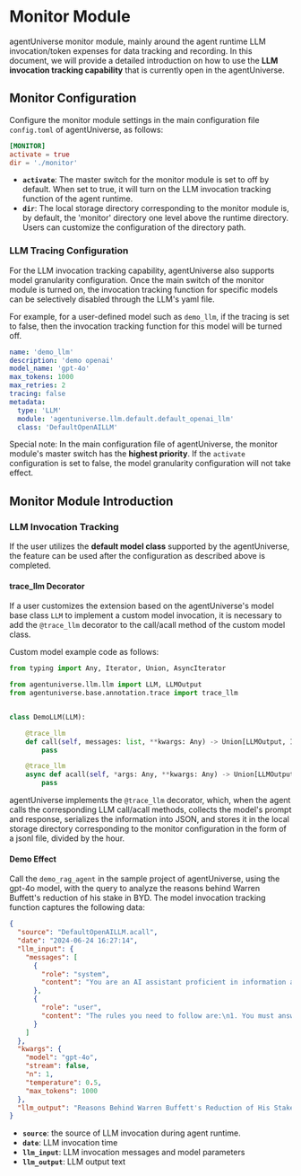 # Monitor Module

agentUniverse monitor module, mainly around the agent runtime LLM invocation/token expenses for data tracking and
recording. In this document, we will provide a detailed introduction on how to use the **LLM invocation tracking
capability** that is currently open in the agentUniverse.

## Monitor Configuration

Configure the monitor module settings in the main configuration file `config.toml` of agentUniverse, as follows:

```toml
[MONITOR]
activate = true
dir = './monitor'
```

- **`activate`**: The master switch for the monitor module is set to off by default. When set to true, it will turn on
  the LLM invocation tracking function of the agent runtime.
- **`dir`**: The local storage directory corresponding to the monitor module is, by default, the 'monitor' directory one
  level above the runtime directory. Users can customize the configuration of the directory path.

### LLM Tracing Configuration

For the LLM invocation tracking capability, agentUniverse also supports model granularity configuration. Once the main
switch of the monitor module is turned on, the invocation tracking function for specific models can be selectively
disabled through the LLM's yaml file.

For example, for a user-defined model such as `demo_llm`, if the tracing is set to false, then the invocation tracking
function for this model will be turned off.

```yaml
name: 'demo_llm'
description: 'demo openai'
model_name: 'gpt-4o'
max_tokens: 1000
max_retries: 2
tracing: false
metadata:
  type: 'LLM'
  module: 'agentuniverse.llm.default.default_openai_llm'
  class: 'DefaultOpenAILLM'
```

Special note: In the main configuration file of agentUniverse, the monitor module's master switch has the **highest
priority**. If the `activate` configuration is set to false, the model granularity configuration will not take effect.

## Monitor Module Introduction

### LLM Invocation Tracking

If the user utilizes the **default model class** supported by the agentUniverse, the feature can be used after the
configuration as described above is completed.

#### trace_llm Decorator

If a user customizes the extension based on the agentUniverse's model base class `LLM` to implement a custom model
invocation, it is necessary to add the `@trace_llm` decorator to the call/acall method of the custom model class.

Custom model example code as follows:

```python
from typing import Any, Iterator, Union, AsyncIterator

from agentuniverse.llm.llm import LLM, LLMOutput
from agentuniverse.base.annotation.trace import trace_llm


class DemoLLM(LLM):

    @trace_llm
    def call(self, messages: list, **kwargs: Any) -> Union[LLMOutput, Iterator[LLMOutput]]:
        pass

    @trace_llm
    async def acall(self, *args: Any, **kwargs: Any) -> Union[LLMOutput, AsyncIterator[LLMOutput]]:
        pass
```

agentUniverse implements the `@trace_llm` decorator, which, when the agent calls the corresponding LLM call/acall
methods, collects the model's prompt and response, serializes the information into JSON, and stores it in the local
storage directory corresponding to the monitor configuration in the form of a jsonl file, divided by the hour.

#### Demo Effect

Call the `demo_rag_agent` in the sample project of agentUniverse, using the gpt-4o model, with the query to analyze the
reasons behind Warren Buffett's reduction of his stake in BYD. The model invocation tracking function captures the
following data:

```json
{
  "source": "DefaultOpenAILLM.acall",
  "date": "2024-06-24 16:27:14",
  "llm_input": {
    "messages": [
      {
        "role": "system",
        "content": "You are an AI assistant proficient in information analysis.\nYour goal is to determine whether the corresponding answers to the questions provide valuable information, and to make suggestions and evaluations on the answers to the questions."
      },
      {
        "role": "user",
        "content": "The rules you need to follow are:\n1. You must answer the user's questions using English, combining the background information of the query with the knowledge you possess.\n2. Generate structured answers, and use blank lines to enhance the reading experience when necessary.\\n the question needs to be answered is: the reasons behind Warren Buffett's reduction of his stake in BYD\\n"
      }
    ]
  },
  "kwargs": {
    "model": "gpt-4o",
    "stream": false,
    "n": 1,
    "temperature": 0.5,
    "max_tokens": 1000
  },
  "llm_output": "Reasons Behind Warren Buffett's Reduction of His Stake in BYD\n\nWarren Buffett, through his company Berkshire Hathaway, has been reducing his stake in BYD since August 24, 2022. There are several potential reasons behind this decision:\n\n1. **Portfolio Rebalancing**:\n   - **Investment Strategy**: Buffett is known for his long-term investment strategy and value investing. Reducing his stake in BYD could be part of a broader portfolio rebalancing effort to diversify or allocate capital to other investment opportunities.\n   - **Profit Realization**: Given that Buffett's initial investment in BYD has appreciated significantly (approximately 31 times the initial value), selling some shares allows him to realize substantial profits.\n\n2. **Market Conditions**:\n   - **Stock Performance**: Despite the reduction in stake, BYD's stock price has remained relatively stable. This suggests that Buffett's decision to sell shares is not necessarily a reflection of a negative outlook on the company's stock performance.\n   - **Economic Factors**: The broader economic environment, including interest rates, inflation, and market volatility, may influence investment decisions. Buffett might be adjusting his holdings in response to these macroeconomic factors.\n\n3. **Company Evaluation**:\n   - **Intrinsic Value**: Buffett's investment philosophy focuses on the intrinsic value of a company rather than short-term stock price movements. He might believe that the current market price of BYD reflects its intrinsic value, prompting a partial exit.\n   - **Sector Analysis**: While BYD remains a leading player in the Chinese electric vehicle (EV) market, Buffett might be evaluating the competitive landscape and future growth prospects, leading to a strategic reduction in holdings.\n\n"
}
```

- **`source`**: the source of LLM invocation during agent runtime.
- **`date`**: LLM invocation time
- **`llm_input`**: LLM invocation messages and model parameters
- **`llm_output`**: LLM output text